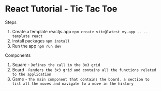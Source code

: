 # React Tutorial - Tic Tac Toe

Steps

1. Create a template reactjs app  `npm create vite@latest my-app -- --template react`
2. Install packages `npm install`
3. Run the app `npm run dev`

Components

1. Square - `Defines the call in the 3x3 grid`
2. Board - `Renders the 3x3 grid and contains all the functions related to the application`
3. Game - `The main component that contains the board, a section to list all the moves and navigate to a move in the history`
